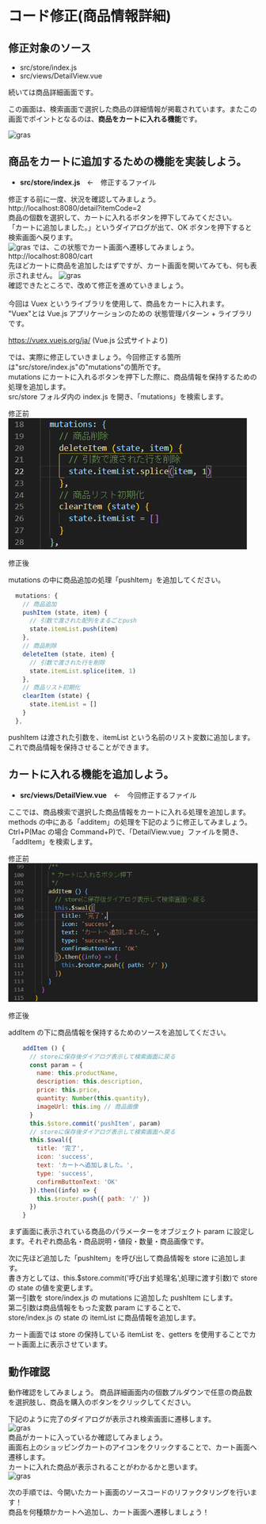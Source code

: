 # コード修正(商品情報詳細)

## 修正対象のソース

- src/store/index.js
- src/views/DetailView.vue

続いては商品詳細画面です。

この画面は、検索画面で選択した商品の詳細情報が掲載されています。またこの画面でポイントとなるのは、**商品をカートに入れる機能**です。

![gras](img/flow.png)

## 商品をカートに追加するための機能を実装しよう。

- **src/store/index.js**&emsp;←&emsp;修正するファイル

修正する前に一度、状況を確認してみましょう。  
http://localhost:8080/detail?itemCode=2  
商品の個数を選択して、カートに入れるボタンを押下してみてください。  
「カートに追加しました。」というダイアログが出て、OK ボタンを押下すると検索画面へ戻ります。  
![gras](img/detail_handson_1.jpg)
では、この状態でカート画面へ遷移してみましょう。  
http://localhost:8080/cart  
先ほどカートに商品を追加したはずですが、カート画面を開いてみても、何も表示されません。
![gras](img/detail_handson_2.jpg)  
確認できたところで、改めて修正を進めていきましょう。  
<br/>
今回は Vuex というライブラリを使用して、商品をカートに入れます。
"Vuex"とは Vue.js アプリケーションのための 状態管理パターン + ライブラリです。

https://vuex.vuejs.org/ja/ (Vue.js 公式サイトより)

では、実際に修正していきましょう。今回修正する箇所は"src/store/index.js"の"mutations"の箇所です。  
mutations にカートに入れるボタンを押下した際に、商品情報を保持するための処理を追加します。  
src/store フォルダ内の index.js を開き、「mutations」を検索します。

修正前  
![gras](img/befFix_VuexIndex.png)

修正後

mutations の中に商品追加の処理「pushItem」を追加してください。

```javascript
  mutations: {
    // 商品追加
    pushItem (state, item) {
      // 引数で渡された配列をまるごとpush
      state.itemList.push(item)
    },
    // 商品削除
    deleteItem (state, item) {
      // 引数で渡された行を削除
      state.itemList.splice(item, 1)
    },
    // 商品リスト初期化
    clearItem (state) {
      state.itemList = []
    }
  },
```

pushItem は渡された引数を、itemList という名前のリスト変数に追加します。これで商品情報を保持させることができます。

## カートに入れる機能を追加しよう。

- **src/views/DetailView.vue**&emsp;←&emsp;今回修正するファイル

ここでは、商品検索で選択した商品情報をカートに入れる処理を追加します。
methods の中にある「additem」の処理を下記のように修正してみましょう。  
Ctrl+P(Mac の場合 Command+P)で、「DetailView.vue」ファイルを開き、「addItem」を検索します。

修正前  
![gras](img/befFix_additem.png)

修正後  

addItem の下に商品情報を保持するためのソースを追加してください。  

```javascript
    addItem () {
      // storeに保存後ダイアログ表示して検索画面に戻る
      const param = {
        name: this.productName,
        description: this.description,
        price: this.price,
        quantity: Number(this.quantity),
        imageUrl: this.img // 商品画像
      }
      this.$store.commit('pushItem', param)
      // storeに保存後ダイアログ表示して検索画面へ戻る
      this.$swal({
        title: '完了',
        icon: 'success',
        text: 'カートへ追加しました。',
        type: 'success',
        confirmButtonText: 'OK'
      }).then((info) => {
        this.$router.push({ path: '/' })
      })
    }
```

まず画面に表示されている商品のパラメーターをオブジェクト param に設定します。それぞれ商品名・商品説明・値段・数量・商品画像です。

次に先ほど追加した「pushItem」を呼び出して商品情報を store に追加します。  
書き方としては、this.$store.commit('呼び出す処理名',処理に渡す引数)で store の state の値を変更します。  
第一引数を store/index.js の mutations に追加した pushItem にします。  
第二引数は商品情報をもった変数 param にすることで、  
store/index.js の state の itemList に商品情報を追加します。

カート画面では store の保持している itemList を、getters を使用することでカート画面上に表示させています。

## 動作確認

動作確認をしてみましょう。
商品詳細画面内の個数プルダウンで任意の商品数を選択肢し、商品を購入のボタンをクリックしてください。

下記のように完了のダイアログが表示され検索画面に遷移します。  
![gras](img/GoCart.png)  
商品がカートに入っているか確認してみましょう。  
画面右上のショッピングカートのアイコンをクリックすることで、カート画面へ遷移します。  
カートに入れた商品が表示されることがわかるかと思います。  
![gras](img/detail_handson_3.jpg)

次の手順では、今開いたカート画面のソースコードのリファクタリングを行います！  
商品を何種類かカートへ追加し、カート画面へ遷移しましょう！
